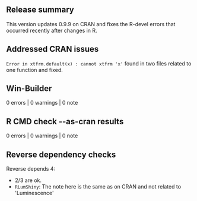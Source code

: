 ## Release summary

This version updates 0.9.9 on CRAN and fixes the R-devel errors that 
occurred recently after changes in R.

## Addressed CRAN issues

`Error in xtfrm.default(x) : cannot xtfrm 'x'` found in two 
files related to one function and fixed.

## Win-Builder

0 errors | 0 warnings | 0 note

## R CMD check --as-cran results

0 errors | 0 warnings | 0 note

## Reverse dependency checks

Reverse depends 4: 

* 2/3 are ok. 
* `RLumShiny`: The note here is the same as on CRAN and not related to 'Luminescence'
